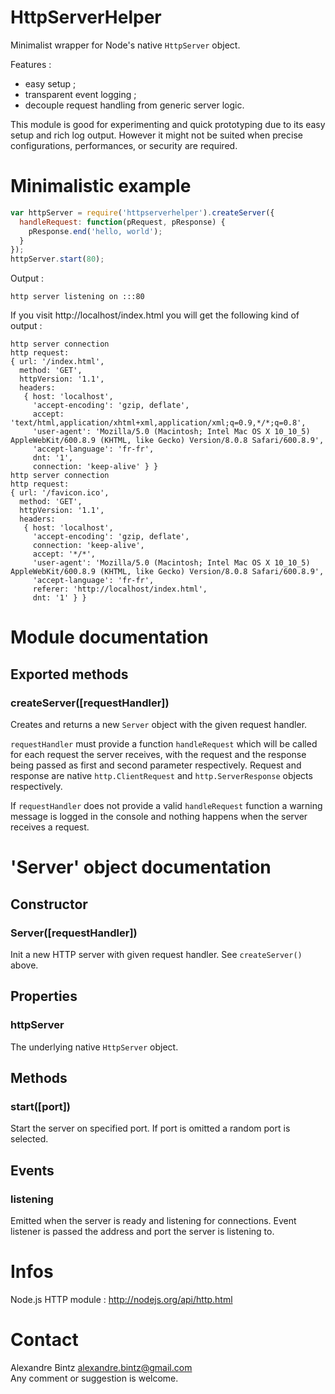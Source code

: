 
# HttpServerHelper

Minimalist wrapper for Node's native `HttpServer` object.

Features :

- easy setup ;
- transparent event logging ;
- decouple request handling from generic server logic.

This module is good for experimenting and quick prototyping due to its easy setup and rich log output.
However it might not be suited when precise configurations, performances, or security are required.


# Minimalistic example

```javascript
var httpServer = require('httpserverhelper').createServer({
  handleRequest: function(pRequest, pResponse) {
    pResponse.end('hello, world');
  }
});
httpServer.start(80);
```

Output :

```
http server listening on :::80
```

If you visit http://localhost/index.html you will get the following kind of output :

```
http server connection
http request:
{ url: '/index.html',
  method: 'GET',
  httpVersion: '1.1',
  headers:
   { host: 'localhost',
     'accept-encoding': 'gzip, deflate',
     accept: 'text/html,application/xhtml+xml,application/xml;q=0.9,*/*;q=0.8',
     'user-agent': 'Mozilla/5.0 (Macintosh; Intel Mac OS X 10_10_5) AppleWebKit/600.8.9 (KHTML, like Gecko) Version/8.0.8 Safari/600.8.9',
     'accept-language': 'fr-fr',
     dnt: '1',
     connection: 'keep-alive' } }
http server connection
http request:
{ url: '/favicon.ico',
  method: 'GET',
  httpVersion: '1.1',
  headers:
   { host: 'localhost',
     'accept-encoding': 'gzip, deflate',
     connection: 'keep-alive',
     accept: '*/*',
     'user-agent': 'Mozilla/5.0 (Macintosh; Intel Mac OS X 10_10_5) AppleWebKit/600.8.9 (KHTML, like Gecko) Version/8.0.8 Safari/600.8.9',
     'accept-language': 'fr-fr',
     referer: 'http://localhost/index.html',
     dnt: '1' } }
```


# Module documentation

## Exported methods

### createServer([requestHandler])

Creates and returns a new `Server` object with the given request handler.

`requestHandler` must provide a function `handleRequest` which will be called
for each request the server receives, with the request and the response being passed
as first and second parameter respectively.
Request and response are native `http.ClientRequest` and `http.ServerResponse` objects respectively.

If `requestHandler` does not provide a valid `handleRequest` function a warning message
is logged in the console and nothing happens when the server receives a request.


# 'Server' object documentation

## Constructor

### Server([requestHandler])

Init a new HTTP server with given request handler.
See `createServer()` above.

## Properties

### httpServer

The underlying native `HttpServer` object.

## Methods

### start([port])

Start the server on specified port.
If port is omitted a random port is selected.

## Events

### listening

Emitted when the server is ready and listening for connections.
Event listener is passed the address and port the server is listening to.


# Infos

Node.js HTTP module : http://nodejs.org/api/http.html


# Contact

Alexandre Bintz <alexandre.bintz@gmail.com>  
Any comment or suggestion is welcome.
